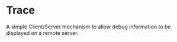 # Trace

A simple Client/Server mechanism to allow debug information to be displayed on a remote server.

